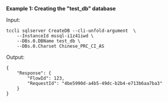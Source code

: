 **Example 1: Creating the "test_db" database**



Input: 

```
tccli sqlserver CreateDB --cli-unfold-argument  \
    --InstanceId mssql-i1z41iwd \
    --DBs.0.DBName test_db \
    --DBs.0.Charset Chinese_PRC_CI_AS
```

Output: 
```
{
    "Response": {
        "FlowId": 123,
        "RequestId": "4be5990d-a4b5-49dc-b2b4-e713b6aa7ba3"
    }
}
```

